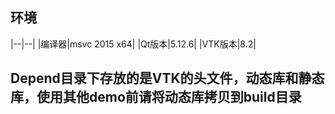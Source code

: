 ﻿## 环境
|--|--|
|编译器|msvc 2015 x64|
|Qt版本|5.12.6|
|VTK版本|8.2|
## Depend目录下存放的是VTK的头文件，动态库和静态库，使用其他demo前请将动态库拷贝到build目录